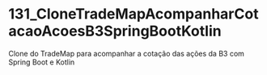 # 131_CloneTradeMapAcompanharCotacaoAcoesB3SpringBootKotlin
Clone do TradeMap para acompanhar a cotação das ações da B3 com Spring Boot e Kotlin
